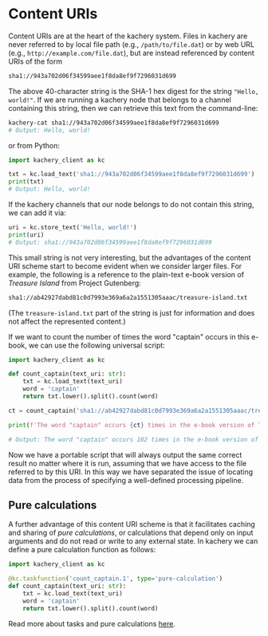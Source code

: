 # Content URIs

Content URIs are at the heart of the kachery system. Files in kachery are never referred to by local file path (e.g., `/path/to/file.dat`) or by web URL (e.g., `http://example.com/file.dat`), but are instead referenced by content URIs of the form

```bash
sha1://943a702d06f34599aee1f8da8ef9f7296031d699
```

The above 40-character string is the SHA-1 hex digest for the string `"Hello, world!"`. If we are running a kachery node that belongs to a channel containing this string, then we can retrieve this text from the command-line:

```bash
kachery-cat sha1://943a702d06f34599aee1f8da8ef9f7296031d699
# Output: Hello, world!
```

or from Python:

```python
import kachery_client as kc

txt = kc.load_text('sha1://943a702d06f34599aee1f8da8ef9f7296031d699')
print(txt)
# Output: Hello, world!
```

If the kachery channels that our node belongs to do not contain this string, we can add it via:

```python
uri = kc.store_text('Hello, world!')
print(uri)
# Output: sha1://943a702d06f34599aee1f8da8ef9f7296031d699
```

This small string is not very interesting, but the advantages of the content URI scheme start to become evident when we consider larger files. For example, the following is a reference to the plain-text e-book version of *Treasure Island* from Project Gutenberg:

```bash
sha1://ab42927dabd81c0d7993e369a6a2a1551305aaac/treasure-island.txt
```

(The `treasure-island.txt` part of the string is just for information and does not affect the represented content.)

If we want to count the number of times the word "captain" occurs in this e-book, we can use the following universal script:

```python
import kachery_client as kc

def count_captain(text_uri: str):
    txt = kc.load_text(text_uri)
    word = 'captain'
    return txt.lower().split().count(word)

ct = count_captain('sha1://ab42927dabd81c0d7993e369a6a2a1551305aaac/treasure-island.txt')

print(f'The word "captain" occurs {ct} times in the e-book version of Treasure Island.')

# Output: The word "captain" occurs 102 times in the e-book version of Treasure Island.
```

Now we have a portable script that will always output the same correct result no matter where it is run, assuming that we have access to the file referred to by this URI. In this way we have separated the issue of locating data from the process of specifying a well-defined processing pipeline.

## Pure calculations

A further advantage of this content URI scheme is that it facilitates caching and sharing of *pure calculations*, or calculations that depend only on input arguments and do not read or write to any external state. In kachery we can define a pure calculation function as follows:

```python
import kachery_client as kc

@kc.taskfunction('count_captain.1', type='pure-calculation')
def count_captain(text_uri: str):
    txt = kc.load_text(text_uri)
    word = 'captain'
    return txt.lower().split().count(word)
```

Read more about tasks and pure calculations [here](./tasks.md).
